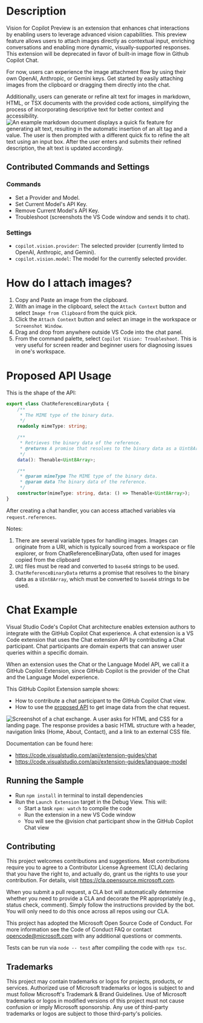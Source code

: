 # Description

Vision for Copilot Preview is an extension that enhances chat interactions by enabling users to leverage advanced vision capabilities. This preview feature allows users to attach images directly as contextual input, enriching conversations and enabling more dynamic, visually-supported responses. This extension will be deprecated in favor of built-in image flow in Github Copilot Chat. 

For now, users can experience the image attachment flow by using their own OpenAI, Anthropic, or Gemini keys. Get started by easily attaching images from the clipboard or dragging them directly into the chat. 

Additionally, users can generate or refine alt text for images in markdown, HTML, or TSX documents with the provided code actions, simplifying the process of incorporating descriptive text for better context and accessibility.
![An example markdown document displays a quick fix feature for generating alt text, resulting in the automatic insertion of an alt tag and a value. The user is then prompted with a different quick fix to refine the alt text using an input box. After the user enters and submits their refined description, the alt text is updated accordingly.](https://raw.githubusercontent.com/microsoft/vscode-copilot-vision/refs/heads/main/assets/demo-alt-text.gif)

## Contributed Commands and Settings
### Commands
- Set a Provider and Model.
- Set Current Model's API Key.
- Remove Current Model's API Key.
- Troubleshoot (screenshots the VS Code window and sends it to chat).

### Settings
- `copilot.vision.provider`: The selected provider (currently limted to OpenAI, Anthropic, and Gemini).
- `copilot.vision.model`: The model for the currently selected provider.


# How do I attach images?
1. Copy and Paste an image from the clipboard.
2. With an image in the clipboard, select the `Attach Context` button and select `Image from Clipboard` from the quick pick.
3. Click the `Attach Context` button and select an image in the workspace or `Screenshot Window`.
4. Drag and drop from anywhere outside VS Code into the chat panel.
5. From the command palette, select `Copilot Vision: Troubleshoot`. This is very useful for screen reader and beginner users for diagnosing issues in one's workspace.


# Proposed API Usage
This is the shape of the API:
```ts
export class ChatReferenceBinaryData {
	/**
	 * The MIME type of the binary data.
	 */
	readonly mimeType: string;

	/**
	 * Retrieves the binary data of the reference.
	 * @returns A promise that resolves to the binary data as a Uint8Array.
	 */
	data(): Thenable<Uint8Array>;

	/**
	 * @param mimeType The MIME type of the binary data.
	 * @param data The binary data of the reference.
	 */
	constructor(mimeType: string, data: () => Thenable<Uint8Array>);
}
```
After creating a chat handler, you can access attached variables via `request.references`.

Notes:
1. There are several variable types for handling images. Images can originate from a URI, which is typically sourced from a workspace or file explorer, or from ChatReferenceBinaryData, often used for images copied from the clipboard
2. `URI` files must be read and converted to `base64` strings to be used.
3. `ChatReferenceBinaryData` returns a promise that resolves to the binary data as a `UInt8Array`, which must be converted to `base64` strings to be used.

# Chat Example

Visual Studio Code's Copilot Chat architecture enables extension authors to integrate with the GitHub Copilot Chat experience. A chat extension is a VS Code extension that uses the Chat extension API by contributing a Chat participant. Chat participants are domain experts that can answer user queries within a specific domain.

When an extension uses the Chat or the Language Model API, we call it a GitHub Copilot Extension, since GitHub Copilot is the provider of the Chat and the Language Model experience.

This GitHub Copilot Extension sample shows:

- How to contribute a chat participant to the GitHub Copilot Chat view.
- How to use the [proposed API](https://github.com/microsoft/vscode/blob/main/src/vscode-dts/vscode.proposed.chatReferenceBinaryData.d.ts) to get image data from the chat request. 

![Screenshot of a chat exchange. A user asks for HTML and CSS for a landing page. The response provides a basic HTML structure with a header, navigation links (Home, About, Contact), and a link to an external CSS file.](https://raw.githubusercontent.com/microsoft/vscode-copilot-vision/refs/heads/main/assets/demo.gif)

Documentation can be found here:
- https://code.visualstudio.com/api/extension-guides/chat
- https://code.visualstudio.com/api/extension-guides/language-model

## Running the Sample

- Run `npm install` in terminal to install dependencies
- Run the `Launch Extension` target in the Debug View. This will:
	- Start a task `npm: watch` to compile the code
	- Run the extension in a new VS Code window
	- You will see the @vision chat participant show in the GitHub Copilot Chat view


## Contributing
This project welcomes contributions and suggestions. Most contributions require you to agree to a Contributor License Agreement (CLA) declaring that you have the right to, and actually do, grant us the rights to use your contribution. For details, visit https://cla.opensource.microsoft.com.

When you submit a pull request, a CLA bot will automatically determine whether you need to provide a CLA and decorate the PR appropriately (e.g., status check, comment). Simply follow the instructions provided by the bot. You will only need to do this once across all repos using our CLA.

This project has adopted the Microsoft Open Source Code of Conduct. For more information see the Code of Conduct FAQ or contact opencode@microsoft.com with any additional questions or comments.

Tests can be run via `node -- test` after compiling the code with `npx tsc`.

## Trademarks
This project may contain trademarks or logos for projects, products, or services. Authorized use of Microsoft trademarks or logos is subject to and must follow Microsoft's Trademark & Brand Guidelines. Use of Microsoft trademarks or logos in modified versions of this project must not cause confusion or imply Microsoft sponsorship. Any use of third-party trademarks or logos are subject to those third-party's policies.

